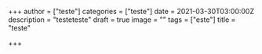 +++
author = ["teste"]
categories = ["teste"]
date = 2021-03-30T03:00:00Z
description = "testeteste"
draft = true
image = ""
tags = ["este"]
title = "teste"

+++
